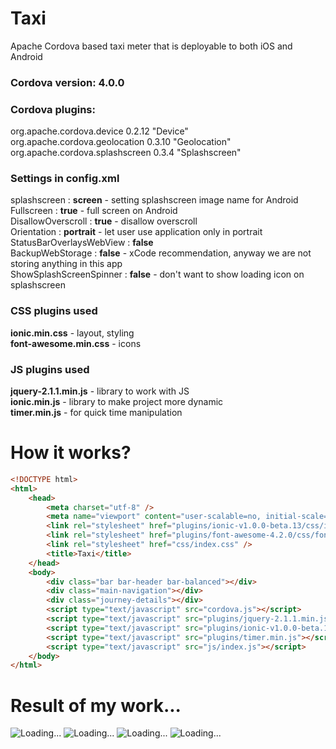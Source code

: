 Taxi
====

Apache Cordova based taxi meter that is deployable to both iOS and Android

<h3>Cordova version: 4.0.0</h3>

<h3>Cordova plugins:</h3>

org.apache.cordova.device 0.2.12 "Device"<br/>
org.apache.cordova.geolocation 0.3.10 "Geolocation"<br/>
org.apache.cordova.splashscreen 0.3.4 "Splashscreen"<br/>

<h3>Settings in config.xml</h3>

splashscreen : <b>screen</b> - setting splashscreen image name for Android<br/>
Fullscreen : <b>true</b> - full screen on Android<br/>
DisallowOverscroll : <b>true</b> - disallow overscroll<br/>
Orientation : <b>portrait</b> - let user use application only in portrait<br/>
StatusBarOverlaysWebView : <b>false</b><br/>
BackupWebStorage : <b>false</b> - xCode recommendation, anyway we are not storing anything in this app<br/>
ShowSplashScreenSpinner : <b>false</b> - don't want to show loading icon on splashscreen

<h3>CSS plugins used</h3>

<b>ionic.min.css</b> - layout, styling<br/>
<b>font-awesome.min.css</b> - icons

<h3>JS plugins used</h3>
<b>jquery-2.1.1.min.js</b> - library to work with JS<br/>
<b>ionic.min.js</b> - library to make project more dynamic<br/>
<b>timer.min.js</b> - for quick time manipulation

<h1>How it works?</h1>

```html
<!DOCTYPE html>
<html>
	<head>
		<meta charset="utf-8" />
		<meta name="viewport" content="user-scalable=no, initial-scale=1, maximum-scale=1, minimum-scale=1" />
		<link rel="stylesheet" href="plugins/ionic-v1.0.0-beta.13/css/ionic.min.css" />
		<link rel="stylesheet" href="plugins/font-awesome-4.2.0/css/font-awesome.min.css" />
		<link rel="stylesheet" href="css/index.css" />
		<title>Taxi</title>
	</head>
	<body>
		<div class="bar bar-header bar-balanced"></div>
		<div class="main-navigation"></div>
		<div class="journey-details"></div>
		<script type="text/javascript" src="cordova.js"></script>
		<script type="text/javascript" src="plugins/jquery-2.1.1.min.js"></script>
		<script type="text/javascript" src="plugins/ionic-v1.0.0-beta.13/js/ionic.min.js"></script>
		<script type="text/javascript" src="plugins/timer.min.js"></script>
		<script type="text/javascript" src="js/index.js"></script>
	</body>
</html>
```

<h1>Result of my work...</h1>

<img src="http://wapartynetworks.co.uk/taxi/2014-10-19 21.34.29.png" alt="Loading...">
<img src="http://wapartynetworks.co.uk/taxi/2014-10-19 21.35.19.png" alt="Loading...">
<img src="http://wapartynetworks.co.uk/taxi/2014-10-19 21.35.24.png" alt="Loading...">
<img src="http://wapartynetworks.co.uk/taxi/2014-10-19 21.35.27.png" alt="Loading...">